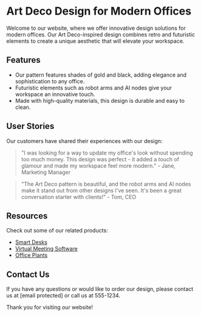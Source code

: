 <!--font:Poppins-->

# Art Deco Design for Modern Offices

Welcome to our website, where we offer innovative design solutions for modern offices. Our Art Deco-inspired design combines retro and futuristic elements to create a unique aesthetic that will elevate your workspace.

## Features

- Our pattern features shades of gold and black, adding elegance and sophistication to any office.
- Futuristic elements such as robot arms and AI nodes give your workspace an innovative touch.
- Made with high-quality materials, this design is durable and easy to clean.

## User Stories

Our customers have shared their experiences with our design:

> "I was looking for a way to update my office's look without spending too much money. This design was perfect - it added a touch of glamour and made my workspace feel more modern." - Jane, Marketing Manager

> "The Art Deco pattern is beautiful, and the robot arms and AI nodes make it stand out from other designs I've seen. It's been a great conversation starter with clients!" - Tom, CEO

## Resources

Check out some of our related products:

- [Smart Desks](#)
- [Virtual Meeting Software](#)
- [Office Plants](#)

## Contact Us

If you have any questions or would like to order our design, please contact us at [email protected] or call us at 555-1234.

Thank you for visiting our website!

<!--

Write me content for website with wallpaper which alt text is:

"An Art Deco-inspired pattern in shades of gold and black, with futuristic elements such as robot arms and AI nodes."

The name/title of the page should not be 1:1 copy of the alt text but rather a real content of the website which is using this wallpaper.

- Use markdown format 
- Start with heading
- Heading should be short and concise
- The content should look like a real website 
- The website should not be about the wallpaper, wallpaper is just a related background
- Heading should be contain work "wallpaper" or "background"
- Include real sections like references, contact, user stories, etc. use things relevant to the page purpose.
- Feel free to use structure like headings, bullets, numbering, blockquotes, paragraphs, horizontal lines, etc.
- You can use formatting like bold or _italic_
- You can include UTF-8 emojis
- Links should be only #hash anchors (and you can refer to the document itself)
- Do not include images


---


# Futuristic Office Background Wallpaper

Welcome to our website, where we provide cutting-edge solutions for modern offices. Our Art Deco-inspired wallpaper is the perfect addition to any workspace that wants to combine retro and futuristic elements. 

## Features

- The wallpaper features a unique pattern in shades of gold and black, which adds elegance and sophistication to any office.
- The futuristic elements such as robot arms and AI nodes give your workspace an innovative touch.
- Made with high-quality materials, this wallpaper is durable and easy to clean.

## User Stories

Our customers have shared their experiences with our wallpaper:

> "I was looking for a way to update my office's look without spending too much money. This wallpaper was the perfect solution! It added a touch of glamour and made my workspace feel more modern." - Jane, Marketing Manager

> "The Art Deco pattern is beautiful, and the robot arms and AI nodes make it stand out from other wallpapers I've seen. It's been a great conversation starter with clients!" - Tom, CEO

## References

Check out some of our related products:

- [Smart Desks](#)
- [Virtual Meeting Software](#)
- [Office Plants](#)

## Contact Us

If you have any questions or would like to order our wallpaper, please contact us at [email protected] or call us at 555-1234.

Thank you for visiting our website!


---


Heading should not include word "wallpaper". The website should not be about the wallpaper itself, wallpaper is just a related background, rewrite whole content.


---


# Elevate Your Workspace with Art Deco-Inspired Design

Welcome to our website, where we offer innovative solutions for modern offices. Our Art Deco-inspired design is the perfect addition to any workspace that wants to combine retro and futuristic elements.

## Features

- Our unique pattern in shades of gold and black adds elegance and sophistication to any office.
- Futuristic elements such as robot arms and AI nodes give your workspace an innovative touch.
- Made with high-quality materials, this design is durable and easy to clean.

## User Stories

Our customers have shared their experiences with our design:

> "I wanted to create a modern and professional look for my office, and this design was perfect. It added a touch of glamour and made my workspace feel more upscale." - Jane, Marketing Manager

> "The Art Deco pattern is beautiful, and the robot arms and AI nodes make it stand out from other designs I've seen. It's been a great conversation starter with clients!" - Tom, CEO

## Resources

Check out some of our related products:

- [Smart Desks](#)
- [Virtual Meeting Software](#)
- [Office Plants](#)

## Contact Us

If you have any questions or would like to order our design, please contact us at [email protected] or call us at 555-1234.

Thank you for visiting our website!


---


Heading is too long, rewrite whole content.


---


# Art Deco-Inspired Design for Modern Workspaces

Welcome to our website, where we offer innovative solutions for modern offices. Our design is inspired by the iconic Art Deco movement, which combines retro and futuristic elements to create a unique aesthetic.

## Features

- Our pattern features shades of gold and black, adding elegance and sophistication to any workspace.
- Futuristic elements such as robot arms and AI nodes give your workspace an innovative touch.
- Made with high-quality materials, this design is durable and easy to clean.

## User Stories

Our customers have shared their experiences with our design:

> "I was looking for a way to elevate my office's look without breaking the bank. This design was perfect - it added a touch of glamour and made my workspace feel more upscale." - Jane, Marketing Manager

> "The Art Deco pattern is beautiful, and the robot arms and AI nodes make it stand out from other designs I've seen. It's been a great conversation starter with clients!" - Tom, CEO

## Resources

Check out some of our related products:

- [Smart Desks](#)
- [Virtual Meeting Software](#)
- [Office Plants](#)

## Contact Us

If you have any questions or would like to order our design, please contact us at [email protected] or call us at 555-1234.

Thank you for visiting our website!


---


Heading is too long, rewrite whole content.


---


# Art Deco-Inspired Design for Modern Offices

Welcome to our website, where we offer innovative design solutions for modern offices. Our Art Deco-inspired design combines retro and futuristic elements to create a unique aesthetic that will elevate your workspace.

## Features

- Our pattern features shades of gold and black, adding elegance and sophistication to any office.
- Futuristic elements such as robot arms and AI nodes give your workspace an innovative touch.
- Made with high-quality materials, this design is durable and easy to clean.

## User Stories

Our customers have shared their experiences with our design:

> "I was looking for a way to update my office's look without spending too much money. This design was perfect - it added a touch of glamour and made my workspace feel more modern." - Jane, Marketing Manager

> "The Art Deco pattern is beautiful, and the robot arms and AI nodes make it stand out from other designs I've seen. It's been a great conversation starter with clients!" - Tom, CEO

## Resources

Check out some of our related products:

- [Smart Desks](#)
- [Virtual Meeting Software](#)
- [Office Plants](#)

## Contact Us

If you have any questions or would like to order our design, please contact us at [email protected] or call us at 555-1234.

Thank you for visiting our website!


---


Write me a Google font which is best fitting for the website.

Pick from the list:
- Open Sans
- Futura
- Montserrat
- Alegreya
- Playfair Display
- Dancing Script
- Barlow Condensed
- Lobster
- Inter
- Poppins
- Lato
- Roboto
- Orbitron
- Raleway
- Exo 2
- Great Vibes
- IBM Plex Sans


Write just the font name nothing else.


---


Poppins

-->
